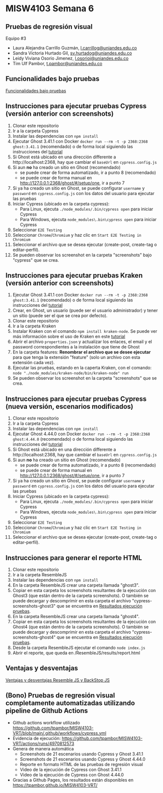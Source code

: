 # MISW4103 Semana 6

## Pruebas de regresión visual
Equipo #3
- Laura Alejandra Carrillo Guzmán, l.carrillog@uniandes.edu.co​​
- Sandra Victoria Hurtado Gil, sv.hurtadog@uniandes.edu.co​​
- Leidy Viviana Osorio Jimenez, l.osorioj@uniandes.edu.co​​
- Tim Ulf Pambor, t.pambor@uniandes.edu.co​​

## Funcionalidades bajo pruebas

[Funcionalidades bajo pruebas](https://github.com/tpambor/MISW4103-E2E/wiki/Funcionalidades-bajo-pruebas)

## Instrucciones para ejecutar pruebas Cypress (versión anterior con screenshots)
1. Clonar este repositorio
2. Ir a la carpeta Cypress
3. Instalar las dependencias con `npm install`
4. Ejecutar Ghost 3.41.1 con Docker `docker run --rm -t -p 2368:2368 ghost:3.41.1` (recomendado) o de forma local siguiendo las instrucciones del [tutorial](https://thesoftwaredesignlab.github.io/AutTestingCodelabs/ghost-local-deployment/index.html)
5. Si Ghost está ubicado en una dirección differente a http://localhost:2368, hay que cambiar el `baseUrl` en `cypress.config.js`
6. Si aun **no** ha creado un sitio en Ghost (recomendado)
    * se puede crear de forma automatizado, ir a punto 8 (recomendado)
    * se puede crear de forma manual en http://127.0.0.1:2368/ghost/#/setup/one, ir a punto 7
7. Si ya ha creado un sitio en Ghost, se puede configurar `username` y `password` en `cypress.config.js` con los datos del usuario para ejecutar las pruebas
8. Iniciar Cypress (ubicado en la carpeta cypress):
    * Para Linux, ejecuta `./node_modules/.bin/cypress open` para iniciar Cypress
    * Para Windows, ejecuta `node_modules\.bin\cypress open` para iniciar Cypress
9. Seleccionar `E2E Testing`
10. Seleccionar `Chrome`/`Chromium` y haz clic en `Start E2E Testing in Chromium`
11. Seleccionar el archivo que se desea ejecutar (create-post, create-tag o editar-perfil).
12. Se pueden observar los screenshot en la carpeta "screenshots" bajo "cypress" que se crea.

## Instrucciones para ejecutar pruebas Kraken (versión anterior con screenshots)
1. Ejecutar Ghost 3.41.1 con Docker `docker run --rm -t -p 2368:2368 ghost:3.41.1` (recomendado) o de forma local siguiendo las instrucciones del [tutorial](https://thesoftwaredesignlab.github.io/AutTestingCodelabs/ghost-local-deployment/index.html)
2. Crear, en Ghost, un usuario (puede ser el usuario administrador) y tener un sitio (puede ser el que se crea por defecto).
2. Clonar este repositorio
3. Ir a la carpeta Kraken
4. Instalar Kraken con el comando `npm install kraken-node`. Se puede ver más información sobre el uso de Kraken en este [tutorial](https://thesoftwaredesignlab.github.io/AutTestingCodelabs/kraken-web-testing-tool/index.html)
5. Abrir el archivo `properties.json` y actualizar los enlaces, el email y el password correspondientes a la instalación que tiene de Ghost
6. En la carpeta features: **Renombrar el archivo que se desee ejecutar** para que tenga la extensión "feature" (solo un archivo con esta extensión cada vez).
7. Ejecutar las pruebas, estando en la caperta Kraken, con el comando: `node "./node_modules/kraken-node/bin/kraken-node" run`
8. Se pueden observar los screenshot en la carpeta "screenshots" que se crea.
   
## Instrucciones para ejecutar pruebas Cypress (nueva versión, escenarios modificados)
1. Clonar este repositorio
2. Ir a la carpeta Cypress
3. Instalar las dependencias con `npm install`
4. Ejecutar Ghost 4.44.0 con Docker `docker run --rm -t -p 2368:2368 ghost:4.44.0` (recomendado) o de forma local siguiendo las instrucciones del [tutorial](https://thesoftwaredesignlab.github.io/AutTestingCodelabs/ghost-local-deployment/index.html)
5. Si Ghost está ubicado en una dirección differente a http://localhost:2368, hay que cambiar el `baseUrl` en `cypress.config.js`
6. Si aun **no** ha creado un sitio en Ghost (recomendado)
    * se puede crear de forma automatizado, ir a punto 8 (recomendado)
    * se puede crear de forma manual en http://127.0.0.1:2368/ghost/#/setup/one, ir a punto 7
7. Si ya ha creado un sitio en Ghost, se puede configurar `username` y `password` en `cypress.config.js` con los datos del usuario para ejecutar las pruebas
8. Iniciar Cypress (ubicado en la carpeta cypress):
    * Para Linux, ejecuta `./node_modules/.bin/cypress open` para iniciar Cypress
    * Para Windows, ejecuta `node_modules\.bin\cypress open` para iniciar Cypress
9. Seleccionar `E2E Testing`
10. Seleccionar `Chrome`/`Chromium` y haz clic en `Start E2E Testing in Chromium`
11. Seleccionar el archivo que se desea ejecutar (create-post, create-tag o editar-perfil). 

## Instrucciones para generar el reporte HTML 
1. Clonar este repositorio
2. Ir a la carpeta ResembleJS
3. Instalar las dependencias con `npm install`
4. En la carpeta ResembleJS crear una carpeta llamada "ghost3". 
5. Copiar en esta carpeta los screenshots resultantes de la ejecución con Ghost3 (que están dentro de la carpeta screenshots). O también se puede decargar y descomprimir en esta carpeta el archivo "cypress-screenshots-ghost3" que se encuentra en [Resultados ejecución pruebas](https://github.com/tpambor/MISW4103-VRT/actions/runs/4970812573).
6. En la carpeta ResembleJS crear una carpeta llamada "ghost4". 
7. Copiar en esta carpeta los screenshots resultantes de la ejecución con Ghost4 (que están dentro de la carpeta screenshots). O también se puede decargar y descomprimir en esta carpeta el archivo "cypress-screenshots-ghost4" que se encuentra en [Resultados ejecución pruebas](https://github.com/tpambor/MISW4103-VRT/actions/runs/4970812573).
8. Desde la carpeta ResembleJS ejecutar el comando  `node index.js`
9. Abrir el reporte, que queda en /ResembleJS/results/report.html

## Ventajas y desventajas 

[Ventajas y desventajas Resemble JS y BackStop JS](https://github.com/tpambor/MISW4103-VRT/wiki/Comparaci%C3%B3n-entre-Resemble-JS-y-BackStop-JS)

## (Bono) Pruebas de regresión visual completamente automatizadas utilizando pipeline de Github Actions
- Github actions workflow utilizado https://github.com/tpambor/MISW4103-VRT/blob/main/.github/workflows/cypress.yml
- Evidencia de ejecución: https://github.com/tpambor/MISW4103-VRT/actions/runs/4970812573
- Genera de manera automática
  - Screenshots de 21 escenarios usando Cypress y Ghost 3.41.1
  - Screenshots de 21 escenarios usando Cypress y Ghost 4.44.0
  - Reporte en formato HTML de las pruebas de regresión visual
  - Video de la ejecución de Cypress con Ghost 3.41.1
  - Video de la ejecución de Cypress con Ghost 4.44.0
- Gracias a Github Pages, los resultados están disponibles en https://tpambor.github.io/MISW4103-VRT/
